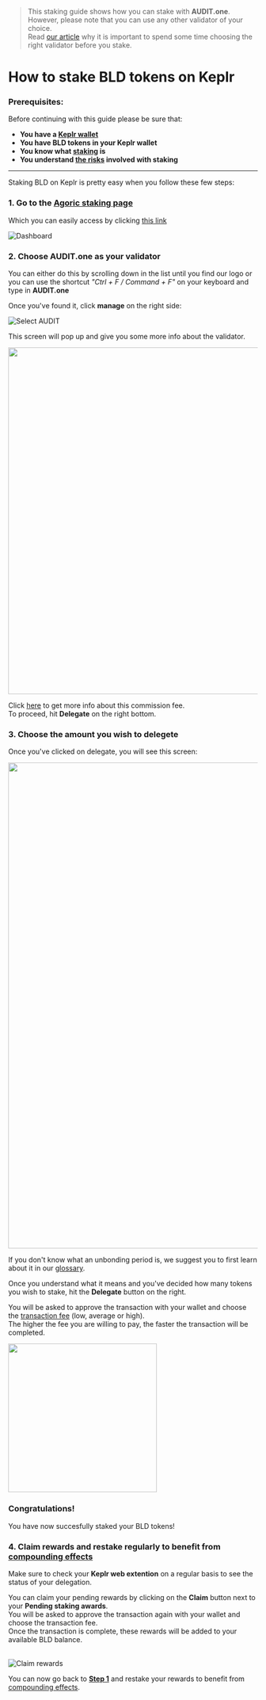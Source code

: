   > This staking guide shows how you can stake with **AUDIT.one**. <br>
  > However, please note that you can use any other validator of your choice. <br>
  > Read [our article](Importance_of_choosing_the_right_validator.md) why it is important to spend some time choosing the right validator before you stake.

# How to stake BLD tokens on Keplr 

### Prerequisites:

Before continuing with this guide please be sure that:

- **You have a [Keplr wallet](How_to_create_a_Keplr_wallet.md)**
- **You have BLD tokens in your Keplr wallet**
- **You know what [staking](What_is_staking.md) is**
- **You understand [the risks](Risks_of_staking.md) involved with staking**

***


Staking BLD on Keplr is pretty easy when you follow these few steps:

### **1.  Go to the <a name="step1"> [Agoric staking page](https://wallet.keplr.app/#/agoric/stake) </a>**

Which you can easily access by clicking [this link](https://wallet.keplr.app/#/agoric/stake)

![Dashboard](https://user-images.githubusercontent.com/95366163/149493075-5743436d-48db-4daf-a3cd-d3e320e03077.png)


### **2.  Choose AUDIT.one as your validator**

You can either do this by scrolling down in the list until you find our logo or you can use the shortcut _"Ctrl + F / Command + F"_ on your keyboard and type in **AUDIT.one**

Once you've found it, click **manage** on the right side:

![Select AUDIT](https://user-images.githubusercontent.com/95366163/149493104-7900159f-4a75-41dd-b4f2-cec9fe62d86a.png)

This screen will pop up and give you some more info about the validator. 

<img width="700" src="https://user-images.githubusercontent.com/95366163/149493196-12d60bf0-81c6-4e10-9034-eff8d06916e9.png">

Click [here](Validator_fee.md) to get more info about this commission fee. <br>
To proceed, hit **Delegate** on the right bottom.


### **3.  Choose the amount you wish to delegete**

Once you've clicked on delegate, you will see this screen:

<img width="981" src="https://user-images.githubusercontent.com/95366163/149493291-5bd2a138-108a-4fbe-88ae-010be1da37a5.png">

If you don't know what an unbonding period is, we suggest you to first learn about it in our [glossary](Unbonding_period.md).

Once you understand what it means and you've decided how many tokens you wish to stake, hit the **Delegate** button on the right.

You will be asked to approve the transaction with your wallet and choose the [transaction fee](Transaction_fees.md) (low, average or high). <br>
The higher the fee you are willing to pay, the faster the transaction will be completed.

<img width="300" src="https://user-images.githubusercontent.com/95366163/149493339-5ef31299-185f-46e3-9fff-e692cf5060dc.png">

### **Congratulations!** 
You have now succesfully staked your BLD tokens!


### **4.  Claim rewards and restake regularly to benefit from [compounding effects](Compounding_interest.md)**

Make sure to check your **Keplr web extention** on a regular basis to see the status of your delegation.

You can claim your pending rewards by clicking on the **Claim** button next to your **Pending staking awards**.<br>
You will be asked to approve the transaction again with your wallet and choose the transaction fee. <br>
Once the transaction is complete, these rewards will be added to your available BLD balance. <br> <br>

![Claim rewards](https://user-images.githubusercontent.com/95366163/149493541-f12a9a38-b087-4c27-96b1-7ccaddd942a6.png)

You can now go back to [**Step 1**](#step1) and restake your rewards to benefit from [compounding effects](Compound_interest.md).


